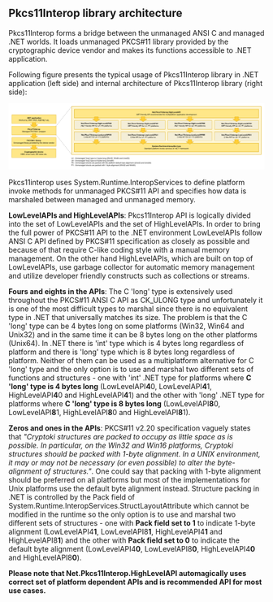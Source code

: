 ## Pkcs11Interop library architecture

Pkcs11Interop forms a bridge between the unmanaged ANSI C and managed .NET worlds. It loads unmanaged PKCS#11 library provided by the cryptographic device vendor and makes its functions accessible to .NET application.

Following figure presents the typical usage of Pkcs11Interop library in .NET application (left side) and internal architecture of Pkcs11Interop library (right side):

![Pkcs11Interop architecture](images/pkcs11interop-architecture.png?raw=true)

Pkcs11interop uses System.Runtime.InteropServices to define platform invoke methods for unmanaged PKCS#11 API and specifies how data is marshaled between managed and unmanaged memory.

**LowLevelAPIs and HighLevelAPIs**: Pkcs11Interop API is logically divided into the set of LowLevelAPIs and the set of HighLevelAPIs. In order to bring the full power of PKCS#11 API to the .NET environment LowLevelAPIs follow ANSI C API defined by PKCS#11 specification as closely as possible and because of that require C-like coding style with a manual memory management. On the other hand HighLevelAPIs, which are built on top of LowLevelAPIs, use garbage collector for automatic memory management and utilize developer friendly constructs such as collections or streams.

**Fours and eights in the APIs**: The C 'long' type is extensively used throughout the PKCS#11 ANSI C API as CK_ULONG type and unfortunately it is one of the most difficult types to marshal since there is no equivalent type in .NET that universally matches its size. The problem is that the C 'long' type can be 4 bytes long on some platforms (Win32, Win64 and Unix32) and in the same time it can be 8 bytes long on the other platforms (Unix64). In .NET there is 'int' type which is 4 bytes long regardless of platform and there is 'long' type which is 8 bytes long regardless of platform. Neither of them can be used as a multiplatform alternative for C 'long' type and the only option is to use and marshal two different sets of functions and structures - one with 'int' .NET type for platforms where **C 'long' type is 4 bytes long** (LowLevelAPI**4**0, LowLevelAPI**4**1, HighLevelAPI**4**0 and HighLevelAPI**4**1) and the other with 'long' .NET type for platforms where **C 'long' type is 8 bytes long** (LowLevelAPI**8**0, LowLevelAPI**8**1, HighLevelAPI**8**0 and HighLevelAPI**8**1).

**Zeros and ones in the APIs**: PKCS#11 v2.20 specification vaguely states that *"Cryptoki structures are packed to occupy as little space as is possible. In particular, on the Win32 and Win16 platforms, Cryptoki structures should be packed with 1-byte alignment. In a UNIX environment, it may or may not be necessary (or even possible) to alter the byte-alignment of structures."*. One could say that packing with 1-byte alignment should be preferred on all platforms but most of the implementations for Unix platforms use the default byte alignment instead. Structure packing in .NET is controlled by the Pack field of System.Runtime.InteropServices.StructLayoutAttribute which cannot be modified in the runtime so the only option is to use and marshal two different sets of structures - one with **Pack field set to 1** to indicate 1-byte alignment (LowLevelAPI4**1**, LowLevelAPI8**1**, HighLevelAPI4**1** and HighLevelAPI8**1**) and the other with **Pack field set to 0** to indicate the default byte alignment (LowLevelAPI4**0**, LowLevelAPI8**0**, HighLevelAPI4**0** and HighLevelAPI8**0**).

**Please note that Net.Pkcs11Interop.HighLevelAPI automagically uses correct set of platform dependent APIs and is recommended API for most use cases.**
